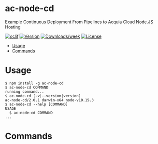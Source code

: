ac-node-cd
==========

Example Continuous Deployment From Pipelines to Acquia Cloud Node.JS Hosting

[![oclif](https://img.shields.io/badge/cli-oclif-brightgreen.svg)](https://oclif.io)
[![Version](https://img.shields.io/npm/v/ac-node-cd.svg)](https://npmjs.org/package/ac-node-cd)
[![Downloads/week](https://img.shields.io/npm/dw/ac-node-cd.svg)](https://npmjs.org/package/ac-node-cd)
[![License](https://img.shields.io/npm/l/ac-node-cd.svg)](https://github.com/raghunat/ac-node-cd/blob/master/package.json)

<!-- toc -->
* [Usage](#usage)
* [Commands](#commands)
<!-- tocstop -->
# Usage
<!-- usage -->
```sh-session
$ npm install -g ac-node-cd
$ ac-node-cd COMMAND
running command...
$ ac-node-cd (-v|--version|version)
ac-node-cd/2.0.1 darwin-x64 node-v10.15.3
$ ac-node-cd --help [COMMAND]
USAGE
  $ ac-node-cd COMMAND
...
```
<!-- usagestop -->
# Commands
<!-- commands -->

<!-- commandsstop -->
